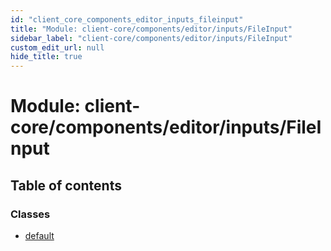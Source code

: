 ```yaml
---
id: "client_core_components_editor_inputs_fileinput"
title: "Module: client-core/components/editor/inputs/FileInput"
sidebar_label: "client-core/components/editor/inputs/FileInput"
custom_edit_url: null
hide_title: true
---
```


# Module: client-core/components/editor/inputs/FileInput

## Table of contents

### Classes

- [default](../classes/client_core_components_editor_inputs_fileinput.default.md)
